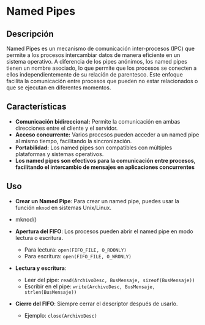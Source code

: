 # Named Pipes

## Descripción

Named Pipes es un mecanismo de comunicación inter-procesos (IPC) que permite a los procesos intercambiar datos de manera eficiente en un sistema operativo. A diferencia de los pipes anónimos, los named pipes tienen un nombre asociado, lo que permite que los procesos se conecten a ellos independientemente de su relación de parentesco. Este enfoque facilita la comunicación entre procesos que pueden no estar relacionados o que se ejecutan en diferentes momentos.

## Características

- **Comunicación bidireccional:** Permite la comunicación en ambas direcciones entre el cliente y el servidor.
- **Acceso concurrente:** Varios procesos pueden acceder a un named pipe al mismo tiempo, facilitando la sincronización.
- **Portabilidad:** Los named pipes son compatibles con múltiples plataformas y sistemas operativos.
- **Los named pipes son efectivos para la comunicación entre procesos, facilitando el intercambio de mensajes en aplicaciones concurrentes**

## Uso
- **Crear un Named Pipe**: Para crear un named pipe, puedes usar la función `mknod` en sistemas Unix/Linux.
 -  mknod()

- **Apertura del FIFO**: Los procesos pueden abrir el named pipe en modo lectura o escritura.
  - Para lectura: `open(FIFO_FILE, O_RDONLY)`
  - Para escritura: `open(FIFO_FILE, O_WRONLY)`

- **Lectura y escritura**:
  - Leer del pipe: `read(ArchivoDesc, BusMensaje, sizeof(BusMensaje))`
  - Escribir en el pipe: `write(ArchivoDesc, BusMensaje, strlen(BusMensaje))`
  
- **Cierre del FIFO**: Siempre cerrar el descriptor después de usarlo.
  - Ejemplo: `close(ArchivoDesc)`

